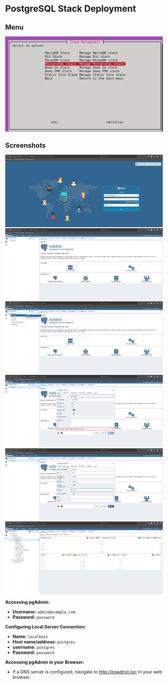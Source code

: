 # PostgreSQL Stack Deployment

## Menu

![PostgreSQL](menu.png)

## Screenshots

![pgAdmin Login Interface](login.png)
![pgAdmin Main Interface](html.png)
![pgAdmin Add Server Dialog](add-server.png)
![pgAdmin Server Configuration - General](configure-server1.png)
![pgAdmin Server Configuration - Connection](configure-server2.png)
![pgAdmin Database View](database.png)

**Accessing pgAdmin:**

* **Username:** `admin@example.com`
* **Password:** `password`

**Configuring Local Server Connection:**

* **Name:** `localhost`
* **Host name/address:** `postgres`
* **username:** `postgres`
* **Password:** `password`

**Accessing pgAdmin in your Browser:**

* If a DNS server is configured, navigate to http://pgadmin.loc in your web browser.